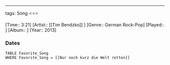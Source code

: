 ---
tags: Song ⭐⭐⭐ 

[Time:: 3:21]
[Artist:: [[Tim Bendzko]] ]
[Genre:: German Rock-Pop]
[Played:: ]
[Album:: ]
[Year:: 2013]
### Dates
````dataview
TABLE Favorite_Song
WHERE Favorite_Song = [[Nur noch kurz die Welt retten]]
````